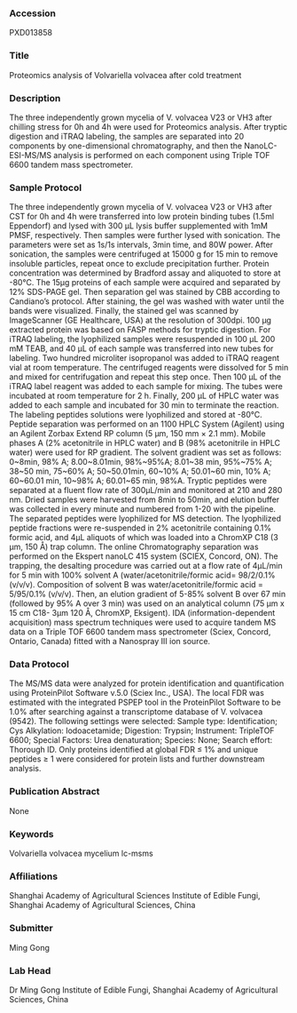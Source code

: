 ### Accession
PXD013858

### Title
Proteomics analysis of Volvariella volvacea after cold treatment

### Description
The three independently grown mycelia of V. volvacea V23 or VH3 after chilling stress for 0h and 4h were used for Proteomics analysis. After tryptic digestion and iTRAQ labeling, the samples are separated into 20 components by one-dimensional chromatography, and then the NanoLC-ESI-MS/MS analysis is performed on each component using Triple TOF 6600 tandem mass spectrometer.

### Sample Protocol
The three independently grown mycelia of V. volvacea V23 or VH3 after CST for 0h and 4h were transferred into low protein binding tubes (1.5ml Eppendorf) and lysed with 300 µL lysis buffer supplemented with 1mM PMSF, respectively. Then samples were further lysed with sonication. The parameters were set as 1s/1s intervals, 3min time, and 80W power. After sonication, the samples were centrifuged at 15000 g for 15 min to remove insoluble particles, repeat once to exclude precipitation further. Protein concentration was determined by Bradford assay and aliquoted to store at -80°C. The 15μg proteins of each sample were acquired and separated by 12% SDS-PAGE gel. Then separation gel was stained by CBB according to Candiano’s protocol. After staining, the gel was washed with water until the bands were visualized. Finally, the stained gel was scanned by ImageScanner (GE Healthcare, USA) at the resolution of 300dpi.  100 μg extracted protein was based on FASP methods for tryptic digestion. For iTRAQ labeling, the lyophilized samples were resuspended in 100 μL 200 mM TEAB, and 40 μL of each sample was transferred into new tubes for labeling. Two hundred microliter isopropanol was added to iTRAQ reagent vial at room temperature. The centrifuged reagents were dissolved for 5 min and mixed for centrifugation and repeat this step once. Then 100 μL of the iTRAQ label reagent was added to each sample for mixing. The tubes were incubated at room temperature for 2 h. Finally, 200 µL of HPLC water was added to each sample and incubated for 30 min to terminate the reaction. The labeling peptides solutions were lyophilized and stored at -80°C. Peptide separation was performed on an 1100 HPLC System (Agilent) using an Agilent Zorbax Extend RP column (5 μm, 150 mm × 2.1 mm). Mobile phases A (2% acetonitrile in HPLC water) and B (98% acetonitrile in HPLC water) were used for RP gradient. The solvent gradient was set as follows: 0~8min, 98% A; 8.00~8.01min, 98%~95%A; 8.01~38 min, 95%~75% A; 38~50 min, 75~60% A; 50~50.01min, 60~10% A; 50.01~60 min, 10% A; 60~60.01 min, 10~98% A; 60.01~65 min, 98%A. Tryptic peptides were separated at a fluent flow rate of 300μL/min and monitored at 210 and 280 nm. Dried samples were harvested from 8min to 50min, and elution buffer was collected in every minute and numbered from 1-20 with the pipeline. The separated peptides were lyophilized for MS detection. The lyophilized peptide fractions were re-suspended in 2% acetonitrile containing 0.1% formic acid, and 4μL aliquots of which was loaded into a ChromXP C18 (3 μm, 150 Å) trap column. The online Chromatography separation was performed on the Ekspert nanoLC 415 system (SCIEX, Concord, ON). The trapping, the desalting procedure was carried out at a flow rate of 4μL/min for 5 min with 100% solvent A (water/acetonitrile/formic acid= 98/2/0.1% (v/v/v). Composition of solvent B was water/acetonitrile/formic acid = 5/95/0.1% (v/v/v). Then, an elution gradient of 5-85% solvent B over 67 min (followed by 95% A over 3 min) was used on an analytical column (75 μm x 15 cm C18- 3μm 120 Å, ChromXP, Eksigent). IDA (information-dependent acquisition) mass spectrum techniques were used to acquire tandem MS data on a Triple TOF 6600 tandem mass spectrometer (Sciex, Concord, Ontario, Canada) fitted with a Nanospray III ion source.

### Data Protocol
The MS/MS data were analyzed for protein identification and quantification using ProteinPilot Software v.5.0 (Sciex Inc., USA). The local FDR was estimated with the integrated PSPEP tool in the ProteinPilot Software to be 1.0% after searching against a transcriptome database of V. volvacea (9542). The following settings were selected: Sample type: Identification; Cys Alkylation: Iodoacetamide; Digestion: Trypsin; Instrument: TripleTOF 6600; Special Factors: Urea denaturation; Species: None; Search effort: Thorough ID. Only proteins identified at global FDR ≤ 1% and unique peptides ≥ 1 were considered for protein lists and further downstream analysis.

### Publication Abstract
None

### Keywords
Volvariella volvacea mycelium lc-msms

### Affiliations
Shanghai Academy of Agricultural Sciences
Institute of Edible Fungi, Shanghai Academy of Agricultural Sciences, China

### Submitter
Ming Gong

### Lab Head
Dr Ming Gong
Institute of Edible Fungi, Shanghai Academy of Agricultural Sciences, China


